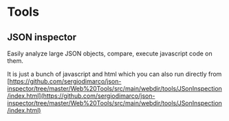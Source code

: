# Tools

## JSON inspector

Easily analyze large JSON objects, compare, execute javascript code on them.

It is just a bunch of javascript and html which you can also run directly from  [https://github.com/sergiodimarco/json-inspector/tree/master/Web%20Tools/src/main/webdir/tools/JSonInspection/index.html](https://github.com/sergiodimarco/json-inspector/tree/master/Web%20Tools/src/main/webdir/tools/JSonInspection/index.html)
